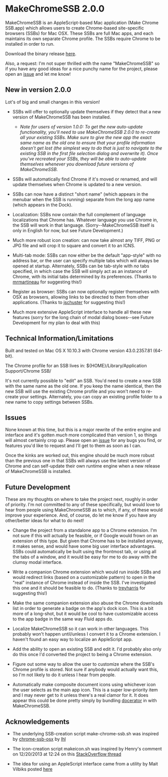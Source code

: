 # MakeChromeSSB 2.0.0

MakeChromeSSB is an AppleScript-based Mac application (Make Chrome SSB.app) which allows users to create Chrome-based site-specific browsers (SSBs) for Mac OSX. These SSBs are full Mac apps, and each maintains its own separate Chrome profile. The SSBs require Chrome to be installed in order to run.

Download the binary release [here](https://github.com/dmarmor/osx-chrome-ssb-gui/releases "Download").

Also, a request: I'm not super thrilled with the name "MakeChromeSSB" so if you have any good ideas for a nice punchy name for the project, please open an [issue](https://github.com/dmarmor/osx-chrome-ssb-gui/issues/new "Issues") and let me know!


## New in version 2.0.0

Lot's of big and small changes in this version!

- SSBs will offer to optionally update themselves if they detect that a new version of MakeChromeSSB has been installed.
  - *Note for users of version 1.0.0: To get the new auto-update functionality, you'll need to use MakeChromeSSB 2.0.0 to re-create all your existing SSBs. Make sure to give the new app the exact same name as the old one to ensure that your profile information doesn't get lost (the simplest way to do that is just to navigate to the existing SSB in the first file selection dialog and overwrite it). Once you've recreated your SSBs, they will be able to auto-update themselves whenever you download future versions of MakeChromeSSB.*

- SSBs will automatically find Chrome if it's moved or renamed, and will update themselves when Chrome is updated to a new version.

- SSBs can now have a distinct "short name" (which appears in the menubar when the SSB is running) separate from the long app name (which appears in the Dock).

- Localization: SSBs now contain the full complement of language localizations that Chrome has. Whatever language you use Chrome in, the SSB will work in that language. (Sorry--MakeChromeSSB itself is only in English for now, but see Future Development.)

- Much more robust icon creation: can now take almost any TIFF, PNG or JPG file and will crop it to square and convert it to an ICNS.

- Multi-tab mode: SSBs can now either be the default "app-style" with no address bar, or the user can specify multiple tabs which will always be opened at startup. Alternately, SSBs can be tab-style with *no* tabs specified, in which case the SSB will simply act as an instance of Chrome, with its initial tabs determined by its preferences.  (Thanks to [mrmartineau](https://github.com/mrmartineau "mrmartineau") for suggesting this!)

- Register as browser: SSBs can now optionally register themselves with OSX as browsers, allowing links to be directed to them from other applications. (Thanks to [jschuster](https://github.com/jschuster "jschuster") for suggesting this!)

- Much more extensive AppleScript interface to handle all these new features (sorry for the long chain of modal dialog boxes--see Future Development for my plan to deal with this)


## Technical Information/Limitations

Built and tested on Mac OS X 10.10.3 with Chrome version 43.0.2357.81 (64-bit).

The Chrome profile for an SSB lives in: ${HOME}/Library/Application Support/Chrome SSB/<SSB Name>

It's not currently possible to "edit" an SSB. You'd need to create a new SSB with the same name as the old one. If you keep the name identical, then the new SSB will use the existing Chrome profile and you won't need to re-create your settings. Alternately, you can copy an existing profile folder to a new name to copy settings between SSBs.


## Issues

None known at this time, but this is a major rewrite of the entire engine and interface and it's gotten *much* more complicated than version 1, so things will almost certainly crop up. Please open an [issue](https://github.com/dmarmor/osx-chrome-ssb-gui/issues/new "Issues") for any bugs you find, or features you'd like to request and I'll get to them as soon as I can.

Once the kinks are worked out, this engine should be much more robust than the previous one in that SSBs will always use the latest version of Chrome and can self-update their own runtime engine when a new release of MakeChromeSSB is installed.


## Future Development

These are my thoughts on where to take the project next, roughly in order of priority. I'm not committed to any of these specifically, but would love to hear from people using MakeChromeSSB as to which, if any, of these would improve your experience. And, of course, do let me know if you have any other/better ideas for what to do next!

- Change the project from a standalone app to a Chrome extension. I'm not sure if this will actually be feasible, or if Google would frown on an extension of this type. But given that Chrome has to be installed anyway, it makes sense, and would have some big user interface advantages. SSBs could automatically be built using the frontmost tab, or using all the tabs of a window, and it would be easy for me to do away with the clumsy modal interface.

- Write a companion Chrome extension which would run inside SSBs and would redirect links (based on a customizable pattern) to open in the "real" instance of Chrome instead of inside the SSB. I've investigated this one and it should be feasible to do. (Thanks to [treyharris](https://github.com/treyharris "treyharris") for suggesting this!)

- Make the same companion extension also abuse the Chrome downloads list in order to generate a badge on the app's dock icon. This is a bit more of a long-shot, but it would be cool to have customizable access to the app badge in the same way Fluid apps do.

- Localize MakeChromeSSB so it can work in other languages. This probably won't happen until/unless I convert it to a Chrome extension. I haven't found an easy way to localize an AppleScript app.

- Add the ability to open an existing SSB and edit it. I'd probably also only do this once I'd converted the project to being a Chrome extension.

- Figure out some way to allow the user to customize where the SSB's Chrome profile is stored. Not sure if anybody would actually want this, so I'm not likely to do it unless I hear from people.

- Automatically make composite document icons using whichever icon the user selects as the main app icon. This is a super low-priority item and I may never get to it unless there's a real clamor for it. It does appear this could be done pretty simply by bundling [docerator](https://code.google.com/p/docerator/ "Docerator") in with MakeChromeSSB.


## Acknowledgements

- The underlying SSB-creation script make-chrome-ssb.sh was inspired by [chrome-ssb-osx](https://github.com/lhl/chrome-ssb-osx "chrome-ssb-osx") by [lhl](https://github.com/lhl "lhl")

- The icon-creation script makeicon.sh was inspired by Henry's comment on 12/20/2013 at 12:24 on this [StackOverflow thread](http://stackoverflow.com/questions/12306223/how-to-manually-create-icns-files-using-iconutil "StackOverflow thread")

- The idea for using an AppleScript interface came from a utility by Mait Vilbiks posted [here](https://www.lessannoyingcrm.com/blog/2011/01/240/Updates+to+Mac+Chrome+application+shortcuts+and+the+iOS+fullscreen+webapp+generator "Mait Vilbiks utility")
